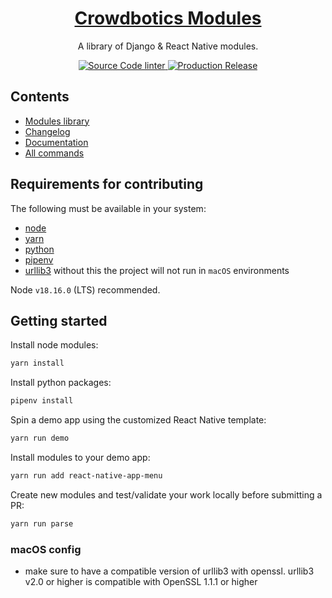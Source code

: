 <h1 align="center">
  <a href="https://crowdbotics.com">
    Crowdbotics Modules
  </a>
</h1>

<p align="center">
  A library of Django & React Native modules.
</p>

<p align="center">
  <a href="https://github.com/crowdbotics/modules/actions/workflows/lint.yml">
    <img src="https://github.com/crowdbotics/modules/actions/workflows/lint.yml/badge.svg" alt="Source Code linter" />
  </a>
  <a href="https://github.com/crowdbotics/modules/actions/workflows/release.yml">
    <img src="https://github.com/crowdbotics/modules/actions/workflows/release.yml/badge.svg" alt="Production Release" />
  </a>
</p>

## Contents

- [Modules library](/modules)
- [Changelog](/CHANGELOG.md)
- [Documentation](https://docs.crowdbotics.com)
- [All commands](https://docs.crowdbotics.com/modules-commands)

## Requirements for contributing

The following must be available in your system:

- [node](https://nodejs.org/en)
- [yarn](https://yarnpkg.com/)
- [python](https://www.python.org/)
- [pipenv](https://pypi.org/project/pipenv/)
- [urllib3](https://urllib3.readthedocs.io/en/stable/) without this the project will not run in ```macOS``` environments

Node `v18.16.0` (LTS) recommended.

## Getting started

Install node modules:

```sh
yarn install
```

Install python packages:

```sh
pipenv install
```

Spin a demo app using the customized React Native template:

```sh
yarn run demo
```

Install modules to your demo app:

```sh
yarn run add react-native-app-menu
```

Create new modules and test/validate your work locally before submitting a PR:

```sh
yarn run parse
```


### macOS config
- make sure to have a compatible version of urllib3 with openssl. urllib3 v2.0 or higher is compatible with OpenSSL 1.1.1 or higher
